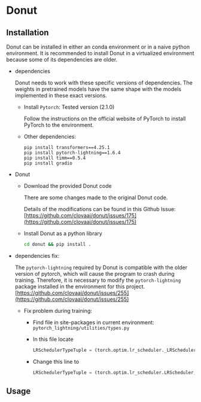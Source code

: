 # Donut

## Installation

Donut can be installed in either an conda environment or in a naive python environment. It is recommended to install Donut in a virtualized environment because some of its dependencies are older.

- dependencies
  
  Donut needs to work with these specific versions of dependencies. The weights in pretrained models have the same shape with the models implemented in these exact versions.
  
  - Install `Pytorch`:  Tested version (2.1.0)
    
    Follow the instructions on the official website of PyTorch to install PyTorch to the environment.
  
  - Other dependencies:
    
    ```
    pip install transformers==4.25.1
    pip install pytorch-lightning==1.6.4
    pip install timm==0.5.4
    pip install gradio
    ```

- Donut
  
  - Download the provided Donut code
    
    There are some changes made to the original Donut code. 
    
    Details of the modifications can be found in this Github Issue: [https://github.com/clovaai/donut/issues/175](https://github.com/clovaai/donut/issues/175)
  
  - Install Donut as a python library
    
    ```bash
    cd donut && pip install . 
    ```

- dependencies fix:
  
  The `pytorch-lightning` required by Donut is compatible with the older version of pytorch, which will cause the program to crash during training. Therefore, it is necessary to modify the `pytorch-lightning` package installed in the environment for this project.  [https://github.com/clovaai/donut/issues/255](https://github.com/clovaai/donut/issues/255)
  
  - Fix problem during training:
    
    - Find file in site-packages in current environment: ```pytorch_lightning/utilities/types.py```
    
    - In this file locate
      
      ```python
      LRSchedulerTypeTuple = (torch.optim.lr_scheduler._LRScheduler, torch.optim.lr_scheduler.ReduceLROnPlateau)
      ```
    
    - Change this line to
      
      ```python
      LRSchedulerTypeTuple = (torch.optim.lr_scheduler.LRScheduler, torch.optim.lr_scheduler.ReduceLROnPlateau)
      ```

## Usage


